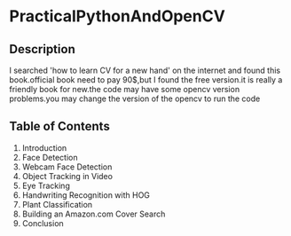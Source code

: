 # PracticalPythonAndOpenCV

## Description
I searched 'how to learn CV for a new hand' on the internet and found this book.official book need to pay 90$,but I found the free version.it is really a friendly book for new.the code may have some opencv version problems.you may change the version of the opencv to run the code

## Table of Contents
1. Introduction
2. Face Detection
3. Webcam Face Detection
4. Object Tracking in Video
5. Eye Tracking
6. Handwriting Recognition with HOG
7. Plant Classification
8. Building an Amazon.com Cover Search
9. Conclusion

